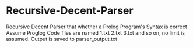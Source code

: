 # Recursive-Decent-Parser
Recursive Decent Parser that whether a Prolog Program's Syntax is correct
Assume Proglog Code files are named 1.txt 2.txt 3.txt and so on, no limit is assumed.
Output is saved to parser_output.txt
